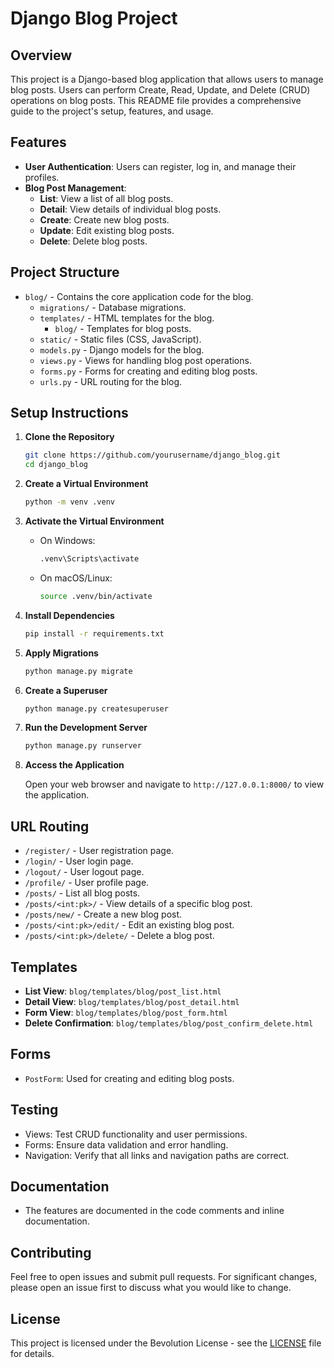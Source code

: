 # Django Blog Project

## Overview

This project is a Django-based blog application that allows users to manage blog posts. Users can perform Create, Read, Update, and Delete (CRUD) operations on blog posts. This README file provides a comprehensive guide to the project's setup, features, and usage.

## Features

- **User Authentication**: Users can register, log in, and manage their profiles.
- **Blog Post Management**:
  - **List**: View a list of all blog posts.
  - **Detail**: View details of individual blog posts.
  - **Create**: Create new blog posts.
  - **Update**: Edit existing blog posts.
  - **Delete**: Delete blog posts.

## Project Structure

- `blog/` - Contains the core application code for the blog.
  - `migrations/` - Database migrations.
  - `templates/` - HTML templates for the blog.
    - `blog/` - Templates for blog posts.
  - `static/` - Static files (CSS, JavaScript).
  - `models.py` - Django models for the blog.
  - `views.py` - Views for handling blog post operations.
  - `forms.py` - Forms for creating and editing blog posts.
  - `urls.py` - URL routing for the blog.

## Setup Instructions

1. **Clone the Repository**

   ```bash
   git clone https://github.com/yourusername/django_blog.git
   cd django_blog
   ```

2. **Create a Virtual Environment**

   ```bash
   python -m venv .venv
   ```

3. **Activate the Virtual Environment**

   - On Windows:

     ```bash
     .venv\Scripts\activate
     ```
   - On macOS/Linux:
     ```bash
     source .venv/bin/activate
     ```

4. **Install Dependencies**

   ```bash
   pip install -r requirements.txt
   ```

5. **Apply Migrations**

   ```bash
   python manage.py migrate
   ```

6. **Create a Superuser**

   ```bash
   python manage.py createsuperuser
   ```

7. **Run the Development Server**

   ```bash
   python manage.py runserver
   ```

8. **Access the Application**

   Open your web browser and navigate to `http://127.0.0.1:8000/` to view the application.

## URL Routing

- `/register/` - User registration page.
- `/login/` - User login page.
- `/logout/` - User logout page.
- `/profile/` - User profile page.
- `/posts/` - List all blog posts.
- `/posts/<int:pk>/` - View details of a specific blog post.
- `/posts/new/` - Create a new blog post.
- `/posts/<int:pk>/edit/` - Edit an existing blog post.
- `/posts/<int:pk>/delete/` - Delete a blog post.

## Templates

- **List View**: `blog/templates/blog/post_list.html`
- **Detail View**: `blog/templates/blog/post_detail.html`
- **Form View**: `blog/templates/blog/post_form.html`
- **Delete Confirmation**: `blog/templates/blog/post_confirm_delete.html`

## Forms

- `PostForm`: Used for creating and editing blog posts.

## Testing

- Views: Test CRUD functionality and user permissions.
- Forms: Ensure data validation and error handling.
- Navigation: Verify that all links and navigation paths are correct.

## Documentation

- The features are documented in the code comments and inline documentation.

## Contributing

Feel free to open issues and submit pull requests. For significant changes, please open an issue first to discuss what you would like to change.

## License

This project is licensed under the Bevolution License - see the [LICENSE](LICENSE) file for details.
